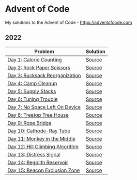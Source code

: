 # Advent of Code
My solutions to the Advent of Code - https://adventofcode.com

## 2022

| Problem | Solution |
| --- | --- |
| [Day 1: Calorie Counting](https://adventofcode.com/2022/day/1) | [Source](2022/Day1/Program.cs) |
| [Day 2: Rock Paper Scissors](https://adventofcode.com/2022/day/2) | [Source](2022/Day2/Program.cs) |
| [Day 3: Rucksack Reorganization](https://adventofcode.com/2022/day/3) | [Source](2022/Day3/Program.cs) |
| [Day 4: Camp Cleanup](https://adventofcode.com/2022/day/4) | [Source](2022/Day4/Program.cs) |
| [Day 5: Supply Stacks](https://adventofcode.com/2022/day/5) | [Source](2022/Day5/Program.cs) |
| [Day 6: Tuning Trouble](https://adventofcode.com/2022/day/6) | [Source](2022/Day6/Program.cs) |
| [Day 7: No Space Left On Device](https://adventofcode.com/2022/day/7) | [Source](2022/Day7/Program.cs) |
| [Day 8: Treetop Tree House](https://adventofcode.com/2022/day/8) | [Source](2022/Day8/Program.cs) |
| [Day 9: Rope Bridge](https://adventofcode.com/2022/day/9) | [Source](2022/Day9/Program.cs) |
| [Day 10: Cathode-Ray Tube](https://adventofcode.com/2022/day/10) | [Source](2022/Day10/Program.cs) |
| [Day 11: Monkey in the Middle](https://adventofcode.com/2022/day/11) | [Source](2022/Day11/Program.cs) |
| [Day 12: Hill Climbing Algorithm](https://adventofcode.com/2022/day/12) | [Source](2022/Day12/Program.cs) |
| [Day 13: Distress Signal](https://adventofcode.com/2022/day/13) | [Source](2022/Day13/Program.cs) |
| [Day 14: Regolith Reservoir](https://adventofcode.com/2022/day/14) | [Source](2022/Day14/Program.cs) |
| [Day 15: Beacon Exclusion Zone](https://adventofcode.com/2022/day/15) | [Source](2022/Day15/Program.cs) |